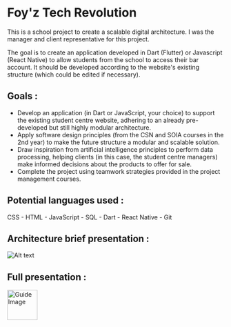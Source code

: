 # Foy'z Tech Revolution
This is a school project to create a scalable digital architecture. I was the manager and client representative for this project. 

The goal is to create an application developed in Dart (Flutter) or Javascript (React Native) to allow students from the school to access their bar account. 
It should be developed according to the website's existing structure (which could be edited if necessary). 

## Goals : 
   -   Develop an application (in Dart or JavaScript, your choice) to support the existing student centre website, adhering to an already pre-developed but still highly modular architecture.
   -   Apply software design principles (from the CSN and SOIA courses in the 2nd year) to make the future structure a modular and scalable solution.
   -   Draw inspiration from artificial intelligence principles to perform data processing, helping clients (in this case, the student centre managers) make informed decisions about the products to offer for sale.
   -   Complete the project using teamwork strategies provided in the project management courses.


## Potential languages used : 
CSS - HTML - JavaScript - SQL - Dart - React Native - Git


## Architecture brief presentation : 

![Alt text](resources/FTR_presentation1.png)


## Full presentation : 
<a href="resources/presentation.pdf">
  <img src="https://static.vecteezy.com/system/resources/previews/023/234/824/original/pdf-icon-red-and-white-color-for-free-png.png" alt="Guide Image" width="70" height="70">
</a>
